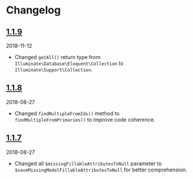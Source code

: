 # Changelog

## [1.1.9](https://github.com/Okipa/laravel-base-repository/releases/tag/1.1.9)
2018-11-12
- Changed `getAll()` return type from `Illuminate\Database\Eloquent\Collection` to `Illuminate\Support\Collection`.

## [1.1.8](https://github.com/Okipa/laravel-base-repository/releases/tag/1.1.8)
2018-08-27
- Changed `findMultipleFromIds()` method to `findMultipleFromPrimaries()` to improve code coherence.

## [1.1.7](https://github.com/Okipa/laravel-base-repository/releases/tag/1.1.7)
2018-08-27
- Changed all `$missingFillableAttributesToNull` parameter to `$saveMissingModelFillableAttributesToNull` for better comprehension.
